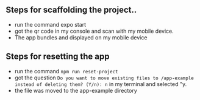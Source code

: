 ## Steps for scaffolding the project..

- run the command expo start
- got the qr code in my console and scan with my mobile device.
- The app bundles and displayed on my mobile device

## Steps for resetting the app

- run the command `npm run reset-project`
- got the question `Do you want to move existing files to /app-example instead of deleting them? (Y/n): n` in my terminal and selected "y.
- the file was moved to the app-example directory
